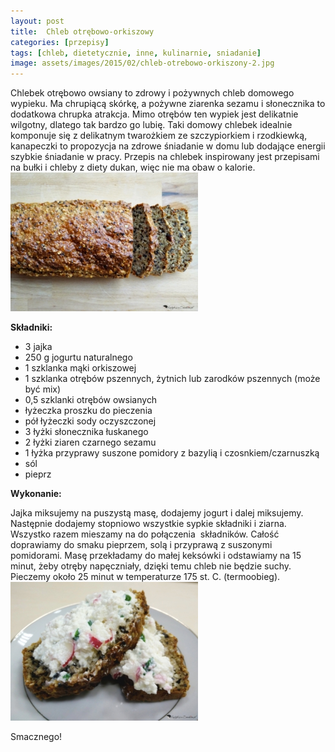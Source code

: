 ```yaml
---
layout: post
title:  Chleb otrębowo-orkiszowy
categories: [przepisy]
tags: [chleb, dietetycznie, inne, kulinarnie, sniadanie]
image: assets/images/2015/02/chleb-otrebowo-orkiszony-2.jpg
---
```

Chlebek otrębowo owsiany to zdrowy i pożywnych chleb domowego wypieku. Ma chrupiącą skórkę, a pożywne ziarenka sezamu i słonecznika to dodatkowa chrupka atrakcja. Mimo otrębów ten wypiek jest delikatnie wilgotny, dlatego tak bardzo go lubię. Taki domowy chlebek idealnie komponuje się z delikatnym twarożkiem ze szczypiorkiem i rzodkiewką, kanapeczki to propozycja na zdrowe śniadanie w domu lub dodające energii szybkie śniadanie w pracy. Przepis na chlebek inspirowany jest przepisami na bułki i chleby z diety dukan, więc nie ma obaw o kalorie.
![](assets/images/2015/02/chleb-otrebowo-orkiszowy-1-300x222.jpg)



**Składniki:**
* 3 jajka
* 250 g jogurtu naturalnego
* 1 szklanka mąki orkiszowej
* 1 szklanka otrębów pszennych, żytnich lub zarodków pszennych (może być mix)
* 0,5 szklanki otrębów owsianych
* łyżeczka proszku do pieczenia
* pół łyżeczki sody oczyszczonej
* 3 łyżki słonecznika łuskanego
* 2 łyżki ziaren czarnego sezamu
* 1 łyżka przyprawy suszone pomidory z bazylią i czosnkiem/czarnuszką
* sól
* pieprz


**Wykonanie:**

Jajka miksujemy na puszystą masę, dodajemy jogurt i dalej miksujemy. Następnie dodajemy stopniowo wszystkie sypkie składniki i ziarna. Wszystko razem mieszamy na do połączenia  składników. Całość doprawiamy do smaku pieprzem, solą i przyprawą z suszonymi pomidorami. Masę przekładamy do małej keksówki i odstawiamy na 15 minut, żeby otręby napęczniały, dzięki temu chleb nie będzie suchy. Pieczemy około 25 minut w temperaturze 175 st. C. (termoobieg).
![](assets/images/2015/02/chleb-otrebowo-orkiszony-300x222.jpg)


Smacznego!
    